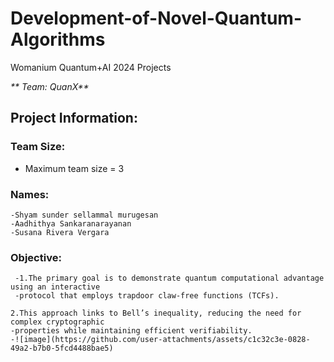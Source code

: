 # Development-of-Novel-Quantum-Algorithms
Womanium Quantum+AI 2024 Projects



_** Team: QuanX**_



## Project Information:

### Team Size:
  - Maximum team size = 3
### Names:
    -Shyam sunder sellammal murugesan
    -Aadhithya Sankaranarayanan
    -Susana Rivera Vergara

### Objective:

     -1.The primary goal is to demonstrate quantum computational advantage using an interactive 
     -protocol that employs trapdoor claw-free functions (TCFs). 

    2.This approach links to Bell’s inequality, reducing the need for complex cryptographic 
    -properties while maintaining efficient verifiability.
    -![image](https://github.com/user-attachments/assets/c1c32c3e-0828-49a2-b7b0-5fcd4488bae5)

